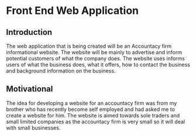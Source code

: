 # Front End Web Application

## Introduction
The web application that is being created will be an Accountacy firm informational website. The website will be mainly to advertise and inform potential customers of what the company does. The website uses informs users of what the business does, what it offers, how to contact the business and background information on the business.

## Motivational
The idea for developing a website for an accountacy firm was from my brother who has recently become self employed and had asked me to create a website for him. The website is aimed towards sole traders and small limited companies as the accountacy firm is very small so it will deal with small businesses.